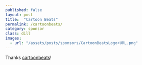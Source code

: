 ```yaml
---
published: false
layout: post
title:  "Cartoon Beats"
permalink: /cartoonbeats/
category: sponsor
class: dill
images: 
  - url: "/assets/posts/sponsors/CartoonBeatsLogo+URL.png"
---
```


Thanks [cartoonbeats](http://cartoonbeats.com)!
